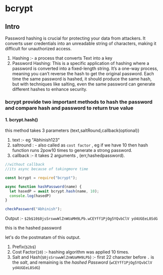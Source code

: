 # bcrypt 

## Intro 
Password hashing is crucial for protecting your data from attackers. It converts user credentials into an unreadable string of characters, making it difficult for unauthorized access.


1. Hashing :- a process that converts Text into a key
2. Password Hashing: This is a specific application of hashing where a password is converted into a fixed-length string. It’s a one-way process, meaning you can’t reverse the hash to get the original password. Each time the same password is hashed, it should produce the same hash, but with techniques like salting, even the same password can generate different hashes to enhance security.


### bcrypt provide two important methods to hash the password and compare hash and password to return true value

#### 1. bcrypt.hash()
 this method takes 3 parameters (text,saltRound,callback(optional))

 1. text :- eg "Abhinish123"
 2. saltround : - also called as `cost factor` , eg if we have 10 then hash function runs 2pow10 times to generate a strong password.
 3. callback :- it takes 2 arguments , (err,hashedpassword).


```javascript
//without callback
//its async because of takingmore time

const bcrypt = require("bcrypt");

async function hashPassword(name) {
  let hasedP = await bcrypt.hash(name, 10);
  console.log(hasedP)
}

checkPassword("Abhinish");
```

Output :- `$2b$10$0jsSrswwWlZnWUaMH9LPb.wCEYff1PjOg5YQvbClV
yd4UGEeL8SdG`


this is the hashed password

let's do the postmatam of this output.

1. Prefix(`$2b$`)
2. Cost Factor(`10`) :- hashing algorithm was applied 10 times.
3. Salt and Hash(`$0jsSrswwWlZnWUaMH9LPb`) :- first 22 character before `.` is the *salt*, and remaining is the *hashed Password* (`wCEYff1PjOg5YQvbClV
yd4UGEeL8SdG`)

















